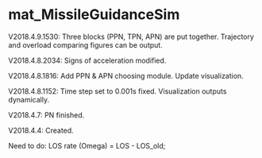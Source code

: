 # mat_MissileGuidanceSim

V2018.4.9.1530:
Three blocks (PPN, TPN, APN) are put together.
Trajectory and overload comparing figures can be output.

V2018.4.8.2034:
Signs of acceleration modified.

V2018.4.8.1816:
Add PPN & APN choosing module.
Update visualization.

V2018.4.8.1152:
Time step set to 0.001s fixed.
Visualization outputs dynamically.

V2018.4.7:
PN finished.

V2018.4.4:
Created.


Need to do:
LOS rate (Omega) = LOS - LOS_old;